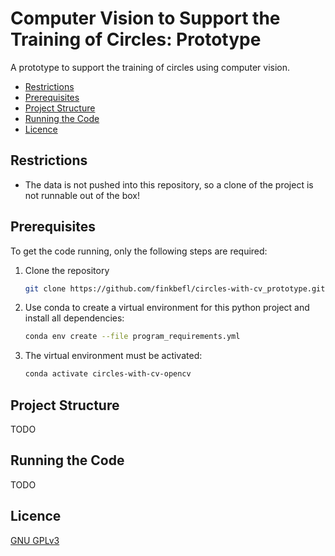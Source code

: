 Computer Vision to Support the Training of Circles: Prototype
=============================

A prototype to support the training of circles using computer vision.

- [Restrictions](#restrictions)
- [Prerequisites](#prerequisites)
- [Project Structure](#project-structure)
- [Running the Code](#running-the-code)
- [Licence](#licence)


## Restrictions

- The data is not pushed into this repository, so a clone of the project is not runnable out of the box!

## Prerequisites

To get the code running, only the following steps are required:
1. Clone the repository
    ```bash
    git clone https://github.com/finkbefl/circles-with-cv_prototype.git
    ```
2. Use conda to create a virtual environment for this python project and install all dependencies:
    ```bash
    conda env create --file program_requirements.yml
    ```
3. The virtual environment must be activated:
    ```bash
    conda activate circles-with-cv-opencv 
    ```

## Project Structure

TODO

## Running the Code

TODO

## Licence

[GNU GPLv3](LICENSE)